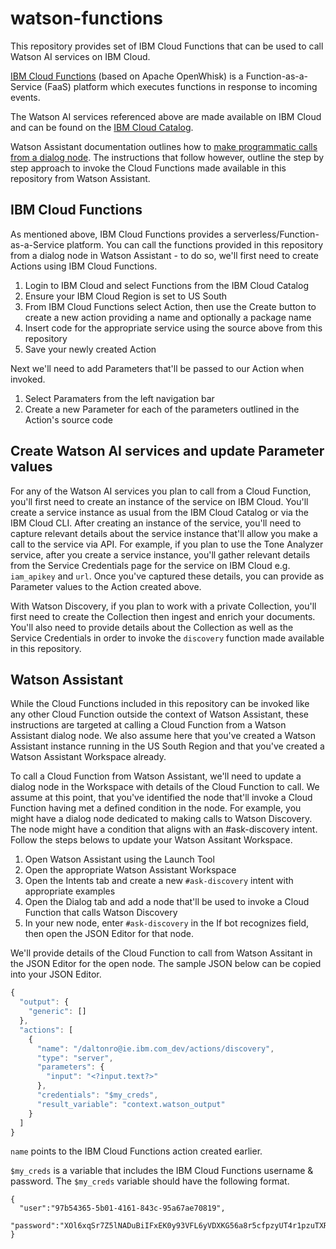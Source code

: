 # watson-functions
This repository provides set of IBM Cloud Functions that can be used to call Watson AI services on IBM Cloud.

[IBM Cloud Functions](https://console.bluemix.net/docs/openwhisk/index.html#index) (based on Apache OpenWhisk) is a Function-as-a-Service (FaaS) platform which executes functions in response to incoming events.  

The Watson AI services referenced above are made available on IBM Cloud and can be found on the [IBM Cloud Catalog](https://console.bluemix.net/catalog/?category=ai). 

Watson Assistant documentation outlines how to [make programmatic calls from a dialog node](https://console.bluemix.net/docs/services/conversation/dialog-actions.html#dialog-actions). The instructions that follow however, outline the step by step approach to invoke the Cloud Functions made available in this repository from Watson Assistant. 


## IBM Cloud Functions 
As mentioned above, IBM Cloud Functions provides a serverless/Function-as-a-Service platform. You can call the functions provided in this repository from a dialog node in Watson Assistant - to do so, we'll first need to create Actions using IBM Cloud Functions. 

1. Login to IBM Cloud and select Functions from the IBM Cloud Catalog
2. Ensure your IBM Cloud Region is set to US South
3. From IBM Cloud Functions select Action, then use the Create button to create a new action providing a name and optionally a package name
4. Insert code for the appropriate service using the source above from this repository 
5. Save your newly created Action

Next we'll need to add Parameters that'll be passed to our Action when invoked. 
1. Select Paramaters from the left navigation bar 
2. Create a new Parameter for each of the parameters outlined in the Action's source code

## Create Watson AI services and update Parameter values 
For any of the Watson AI services you plan to call from a Cloud Function, you'll first need to create an instance of the service on IBM Cloud. You'll create a service instance as usual from the IBM Cloud Catalog or via the IBM Cloud CLI. After creating an instance of the service, you'll need to capture relevant details about the service instance that'll allow you make a call to the service via API. For example, if you plan to use the Tone Analyzer service, after you create a service instance, you'll gather relevant details from the Service Credentials page for the service on IBM Cloud e.g. `iam_apikey` and `url`. Once you've captured these details, you can provide as Parameter values to the Action created above. 

With Watson Discovery, if you plan to work with a private Collection, you'll first need to create the Collection then ingest and enrich your documents. You'll also need to provide details about the Collection as well as the Service Credentials in order to invoke the `discovery` function made available in this repository. 


## Watson Assistant 
While the Cloud Functions included in this repository can be invoked like any other Cloud Function outside the context of Watson Assistant, these instructions are targeted at calling a Cloud Function from a Watson Assistant dialog node. We also assume here that you've created a Watson Assistant instance running in the US South Region and that you've created a Watson Assistant Workspace already. 

To call a Cloud Function from Watson Assistant, we'll need to update a dialog node in the Workspace with details of the Cloud Function to call. We assume at this point, that you've identified the node that'll invoke a Cloud Function having met a defined condition in the node. For example, you might have a dialog node dedicated to making calls to Watson Discovery. The node might have a condition that aligns with an #ask-discovery intent. Follow the steps belows to update your Watson Assitant Workspace. 

1. Open Watson Assistant using the Launch Tool 
2. Open the appropriate Watson Assistant Workspace
3. Open the Intents tab and create a new `#ask-discovery` intent with appropriate examples
4. Open the Dialog tab and add a node that'll be used to invoke a Cloud Function that calls Watson Discovery 
5. In your new node, enter `#ask-discovery` in the If bot recognizes field, then open the JSON Editor for that node. 

We'll provide details of the Cloud Function to call from Watson Assitant in the JSON Editor for the open node. The sample JSON below can be copied into your JSON Editor.  

```javascript
{
  "output": {
    "generic": []
  },
  "actions": [
    {
      "name": "/daltonro@ie.ibm.com_dev/actions/discovery",
      "type": "server",
      "parameters": {
        "input": "<?input.text?>"
      },
      "credentials": "$my_creds",
      "result_variable": "context.watson_output"
    }
  ]
}
```

`name` points to the IBM Cloud Functions action created earlier. 

`$my_creds` is a variable that includes the IBM Cloud Functions username & password. The `$my_creds` variable should have the following format. 
```
{
  "user":"97b54365-5b01-4161-843c-95a67ae70819",
  "password":"XOl6xqSr7Z5lNADuBiIFxEK0y93VFL6yVDXKG56a8r5cfpzyUT4r1pzuTXRIBowk"
}
```



